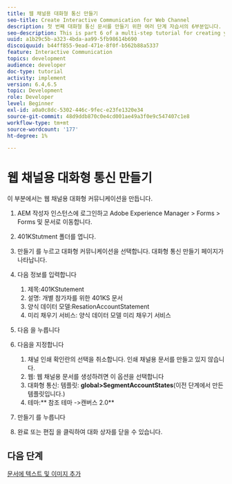 ```yaml
---
title: 웹 채널용 대화형 통신 만들기
seo-title: Create Interactive Communication for Web Channel
description: 첫 번째 대화형 통신 문서를 만들기 위한 여러 단계 자습서의 6부분입니다. 이 부분에서는 웹 채널용 대화형 커뮤니케이션을 만듭니다.
seo-description: This is part 6 of a multi-step tutorial for creating your first interactive communications document. In this part, we will create Interactive Communication for Web Channel.
uuid: a1b29c5b-a323-4bda-aa99-5fb98614b690
discoiquuid: b44ff855-9ead-471e-8f0f-b562b88a5337
feature: Interactive Communication
topics: development
audience: developer
doc-type: tutorial
activity: implement
version: 6.4,6.5
topic: Development
role: Developer
level: Beginner
exl-id: a0a0c8dc-5302-446c-9fec-e23fe1320e34
source-git-commit: 48d9ddb870c0e4cd001ae49a3f0e9c547407c1e8
workflow-type: tm+mt
source-wordcount: '177'
ht-degree: 1%

---
```


# 웹 채널용 대화형 통신 만들기

이 부분에서는 웹 채널용 대화형 커뮤니케이션을 만듭니다.

1. AEM 작성자 인스턴스에 로그인하고 Adobe Experience Manager > Forms > Forms 및 문서로 이동합니다.
1. 401KStutment 폴더를 엽니다.
1. 만들기 를 누르고 대화형 커뮤니케이션을 선택합니다. 대화형 통신 만들기 페이지가 나타납니다.
1. 다음 정보를 입력합니다

   1. 제목:401KStutement
   1. 설명: 개별 참가자를 위한 401KS 문서
   1. 양식 데이터 모델:ResationAccountStatement
   1. 미리 채우기 서비스: 양식 데이터 모델 미리 채우기 서비스

1. 다음 을 누릅니다
1. 다음을 지정합니다

   1. 채널 인쇄 확인란의 선택을 취소합니다. 인쇄 채널용 문서를 만들고 있지 않습니다.
   1. 웹: 웹 채널용 문서를 생성하려면 이 옵션을 선택합니다
   1. 대화형 통신: 템플릿: **global>SegmentAccountStates**(이전 단계에서 만든 템플릿입니다.)
   1. 테마:** 참조 테마 ->캔버스 2.0**

1. 만들기 를 누릅니다
1. 완료 또는 편집 을 클릭하여 대화 상자를 닫을 수 있습니다.

## 다음 단계

[문서에 텍스트 및 이미지 추가](./partseven.md)
